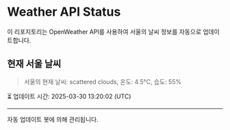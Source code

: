 
# Weather API Status

이 리포지토리는 OpenWeather API를 사용하여 서울의 날씨 정보를 자동으로 업데이트합니다.

## 현재 서울 날씨
> 서울의 현재 날씨: scattered clouds, 온도: 4.5°C, 습도: 55%

⏳ 업데이트 시간: 2025-03-30 13:20:02 (UTC)

---
자동 업데이트 봇에 의해 관리됩니다.
